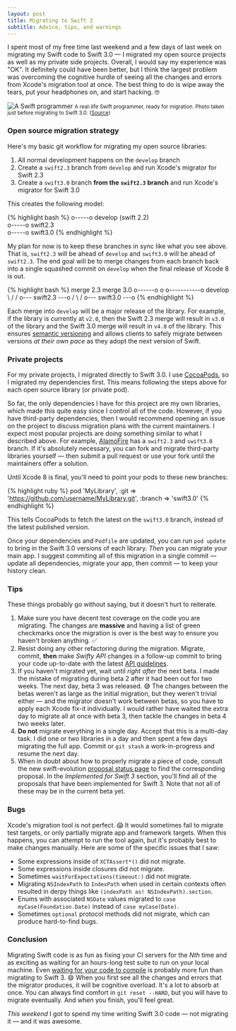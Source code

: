 ```yaml
---
layout: post
title: Migrating to Swift 3
subtitle: Advice, tips, and warnings
---
```


I spent most of my free time last weekend and a few days of last week on migrating my Swift code to Swift 3.0 &mdash; I migrated my open source projects as well as my private side projects. Overall, I would say my experience was "OK". It definitely could have been better, but I think the largest problem was overcoming the cognitive hurdle of seeing all the changes and errors from Xcode's migration tool at once. The best thing to do is wipe away the tears, put your headphones on, and start hacking. 🤓

<!--excerpt-->

<img class="img-thumbnail img-responsive center" src="{{ site.img_url }}/eidhof-programmer.jpg" title="A Swift programmer" alt="A Swift programmer"/>
<small class="text-muted center">A real-life Swift programmer, ready for migration. Photo taken just before migrating to Swift 3.0. (<a href="http://www.itworld.com/article/2892928/music-to-get-you-into-the-coding-groove.html">Source</a>)</small>

### Open source migration strategy

Here's my basic git workflow for migrating my open source libraries:

1. All normal development happens on the `develop` branch
2. Create a `swift2.3` branch from `develop` and run Xcode's migrator for Swift 2.3
3. Create a `swift3.0` branch **from the `swift2.3` branch** and run Xcode's migrator for Swift 3.0

This creates the following model:

{% highlight bash %}
o-----o develop (swift 2.2)
       \
        o-----o swift2.3
               \
                o-----o swift3.0
{% endhighlight %}

My plan for now is to keep these branches in sync like what you see above. That is, `swift2.3` will be ahead of `develop` and `swift3.0` will be ahead of `swift2.3`. The end goal will be to merge changes from each branch back into a single squashed commit on `develop` when the final release of Xcode 8 is out.

{% highlight bash %}
                           merge 2.3           merge 3.0
o------o                    o                    o-----------o develop
        \                  /                    /
         o--- swift2.3 ---o                    /
                           \                  /
                            o--- swift3.0 ---o
{% endhighlight %}

Each merge into `develop` will be a major release of the library. For example, if the library is currently at `v2.0`, then the Swift 2.3 merge will result in `v3.0` of the library and the Swift 3.0 merge will result in `v4.0` of the library. This ensures [semantic versioning](http://semver.org) and allows clients to safely migrate between versions *at their own pace* as they adopt the next version of Swift.

### Private projects

For my private projects, I migrated directly to Swift 3.0. I use [CocoaPods](https://cocoapods.org), so I migrated my dependencies first. This means following the steps above for each open source library (or private pod).

So far, the only dependencies I have for this project are my own libraries, which made this quite easy since I control all of the code. However, if you have third-party dependencies, then I would recommend opening an issue on the project to discuss migration plans with the current maintainers. I expect most popular projects are doing something similar to what I described above. For example, [AlamoFire](https://github.com/Alamofire/Alamofire) has a `swift2.3` and `swift3.0` branch. If it's absolutely necessary, you can fork and migrate third-party libraries yourself &mdash; then submit a pull request or use your fork until the maintainers offer a solution.

Until Xcode 8 is final, you'll need to point your pods to these new branches:

{% highlight ruby %}
pod 'MyLibrary', :git => 'https://github.com/username/MyLibrary.git', :branch => 'swift3.0'
{% endhighlight %}

This tells CocoaPods to fetch the latest on the `swift3.0` branch, instead of the latest published version.

Once your dependencies and `Podfile` are updated, you can run `pod update` to bring in the Swift 3.0 versions of each library. *Then* you can migrate your main app. I suggest commiting all of this migration in a single commit &mdash; update all dependencies, migrate your app, then commit &mdash; to keep your history clean.

### Tips

These things probably go without saying, but it doesn't hurt to reiterate.

1. Make sure you have decent test coverage on the code you are migrating. The changes are **massive** and having a list of green checkmarks once the migration is over is the best way to ensure you haven't broken anything. ✅
2. Resist doing any other refactoring during the migration. Migrate, commit, **then** make *Swifty API* changes in a follow-up commit to bring your code up-to-date with the latest [API guidelines](https://swift.org/documentation/api-design-guidelines/).
3. If you haven't migrated yet, wait until *right after* the next beta. I made the mistake of migrating during beta 2 after it had been out for two weeks. The next day, beta 3 was released. 😅 The changes between the betas weren't as large as the initial migration, but they weren't trivial either &mdash; and the migrator doesn't work between betas, so you have to apply each Xcode fix-it individually. I would rather have waited the extra day to migrate all at once with beta 3, then tackle the changes in beta 4 two weeks later.
4. **Do not** migrate everything in a single day. Accept that this is a multi-day task. I did one or two libraries in a day and then spent a few days migrating the full app. Commit or `git stash` a work-in-progress and resume the next day.
5. When in doubt about how to properly migrate a piece of code, consult the new swift-evolution [proposal status page](http://apple.github.io/swift-evolution/) to find the corresponding proposal. In the *Implemented for Swift 3* section, you'll find all of the proposals that have been implemented for Swift 3. Note that not all of these may be in the current beta yet.

### Bugs

Xcode's migration tool is not perfect. 😱 It would sometimes fail to migrate test targets, or only partially migrate app and framework targets. When this happens, you can attempt to run the tool again, but it's probably best to make changes manually. Here are some of the specific issues that I saw:

- Some expressions inside of `XCTAssert*()` did not migrate.
- Some expressions inside closures did not migrate.
- Sometimes `waitForExpectations(timeout:)` did not migrate.
- Migrating `NSIndexPath` to `IndexPath` when used in certain contexts often resulted in derpy things like `(indexPath as! NSIndexPath).section`.
- Enums with associated `NSDate` values migrated to `case myCase(Foundation.Date)` instead of `case myCase(Date)`.
- Sometimes `optional` protocol methods did not migrate, which can produce hard-to-find bugs.

### Conclusion

Migrating Swift code is as fun as fixing your CI servers for the *Nth* time and as exciting as waiting for an hours-long test suite to run on your local machine. Even [waiting for your code to compile](https://xkcd.com/303/) is probably more fun than migrating to Swift 3. 😄 When you first see all the changes and errors that the migrator produces, it will be cognitive overload. It's a lot to absorb at once. You can always find comfort in `git reset --HARD`, but you will have to migrate eventually. And when you finish, you'll feel great.

*This weekend* I got to spend my time writing Swift 3.0 code &mdash; not migrating it &mdash; and it was awesome.
